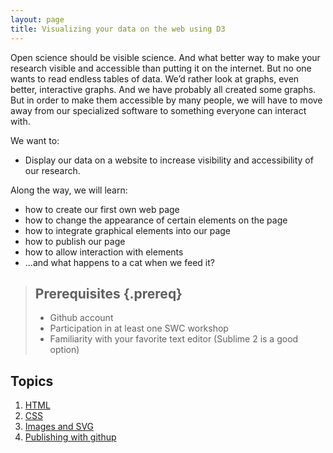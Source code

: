 ```yaml
---
layout: page
title: Visualizing your data on the web using D3
---
```


Open science should be visible science. And what better
way to make your research visible and accessible than putting it on the 
internet. But no one wants to read endless tables of data. We’d rather
look at graphs, even better, interactive graphs.
And we have probably all created some graphs. But in order to make them 
accessible by many people, we will have to move away from our specialized
software to something everyone can interact with. 

We want to:

* Display our data on a website to increase visibility and accessibility of our research.

Along the way, we will learn:

* how to create our first own web page
* how to change the appearance of certain elements on the page
* how to integrate graphical elements into our page
* how to publish our page 
* how to allow interaction with elements
* ...and what happens to a cat when we feed it?


> ## Prerequisites {.prereq}
>
> * Github account
> * Participation in at least one SWC workshop
> * Familiarity with your favorite text editor (Sublime 2 is a good option)


## Topics

1.  [HTML](lesson1-html.html)
2.  [CSS](lesson2-css.html)
3.  [Images and SVG](lesson3-images-and-svg.html) 
4. 	[Publishing with githup](lesson4-publishing.html)

